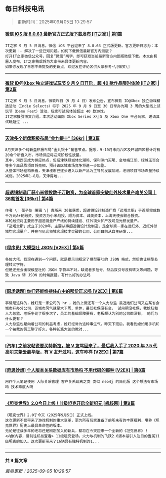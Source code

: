 ## 每日科技电讯

> 更新时间：2025年09月05日 10:29:57

#### [微信 iOS 版 8.0.63 最新官方正式版下载发布 [IT之家] | 第1篇](https://www.ithome.com/0/880/591.htm)

	IT之家 9 月 5 日消息，微信 iOS 平台迎来了 8.0.63 正式版更新。官方更新日志为：本次更新：- 解决了一些已知问题。如何下载微信最新官方内测版？
	打开IT之家微信公众号，回复“微信”两字，即可获取当前最新官方内部版微信下载。本文由机器人发布，IT之家稍后将为大家带来具体更新内容。
	如果你发现了日志中未提及的更新点，欢迎发在评论区供大家参考~\[微笑\]

---



#### [微软 ID@Xbox 独立游戏试玩节 9 月 9 日开启，超 40 款作品限时体验 [IT之家] | 第2篇](https://www.ithome.com/0/880/590.htm)

	IT之家 9 月 5 日消息，微软昨日（9 月 4 日）发布公告，宣布微软 ID@Xbox 独立游戏精选活动（Indie Selects）将于 2025 年 9 月 9 日至 30 日举办为期 3 周的大型线上试玩节（Demo Fest）活动，玩家可试玩体验超过 40 款游戏。
	IT之家援引博文介绍，本次活动面向 Xbox Series X\|S 及 Xbox One 平台玩家，邀请其试玩超过 ...

---



#### [天津多个新盘积极布局“金九银十” [36kr] | 第3篇](https://36kr.com/p/3453205730334086?f=rss)

	8月天津多个纯新盘积极布局“金九银十”销售节点。据悉，9-10月市内六区及环城四区预计将有20余个新盘入市，市场供应将迎来阶段性放量。
	其中，河西区成为供应热点，包括津铁绿城体北潮鸣、保利津门天珺、金地梅江印、绿城玉百合等多个高品质项目将亮相，预计该区域市场竞争将进一步加剧。
	从整体市场结构来看，天津楼市已逐步进入以新产品为主导的发展阶段，老旧项目市场声量持续减弱。2025年1-8月，天津房地...

---



#### [超透镜制造厂获小米领投数千万融资，为全球首家突破红外技术量产难关公司｜36氪首发 [36kr] | 第4篇](https://36kr.com/p/3453207894005380?f=rss)

	作者 \| 张子怡 编辑 \| 袁斯来 36氪获悉，超透镜设计制造厂商「迈塔兰斯」于近期完成数千万元A+轮融资，投资方为小米战投、顺为资本、诚美资本，上海天使会联合投资。
	本轮融资将主要用于超透镜量产产线的持续建设、红外镜头扩产及可见光研发量产。
	「迈塔兰斯」成立于2020年，主要从事超透镜设计及制造，是全球第一家在远红外、近红外领域均实现量产，并在可见光领域实现技术突破的公司，公司目前从自主研发...

---



#### [\[程序员\] 大模型吐 JSON [V2EX] | 第5篇](https://www.v2ex.com/t/1157251#reply0)

	各位大佬，我现在遇到一个问题，就是提示词规定了模型要吐的 JSON 格式，然后也让模型处理转义字符。
	但是还是会出现模型吐的 JSON 字符串不对，缺或者多括号，然后双引号没有转义等问题，导致 Java 转 JSON 的时候报错。有什么好的办法吗

---



#### [\[职场话题\] 你们还能维持住心中的那份正义吗 [V2EX] | 第6篇](https://www.v2ex.com/t/1157250#reply0)

	事情是这样的，媳妇是一家公司的 hr ，她的上面还有一个人力总监 最近她们公司又在某省会城市开办分公司，该城市风气就是大下周、单休，最低社保没有金， 试用期没社保，我媳妇和人力总监、老板争论了很多次了，员工的基础保障要有，老板却认为别的公司都没有， 他们为什么要有？
	人力总监也是向着公司的利益考虑，媳妇经常为这种事生气。昨天下班后，我看到媳妇用手机和一个被裁的员工聊了好久，各种长篇大论的教对...

---



#### [\[汽车\] 之前发帖说要买特斯拉，被 V 友骂回来了，最后我入手了 2020 年 7.5 代高尔夫挚爱豪华版，有 V 友开过吗，这车咋样 [V2EX] | 第7篇](https://www.v2ex.com/t/1157247#reply0)

---



#### [\[奇思妙想\] 个人版本关系数据库有市场吗 不用代码的那种 [V2EX] | 第8篇](https://www.v2ex.com/t/1157246#reply0)

	用作个人笔记使用 人际关系管理 客户关系疏离之类 类似 neo4j 的简化版 这个想法有市场吗 技术难度大吗

---



#### [《坦克世界》2.0今日上线！11级坦克开启全新纪元 [机核网] | 第9篇](https://www.gcores.com/articles/204026)

	《坦克世界》2.0于今天（2025年9月5日）正式上线。
	这次更新不仅带来了游戏机制的重大变革，更为所有玩家准备了前所未有的丰厚福利，堪称《坦克世界》历史上最具革命性的版本。
	无论是征战多年的老将还是刚刚加入的新兵，都将在今天迎来一个全新的《坦克世界》！
	<内嵌内容，请前往机核查看> 11级坦克登场，火力与机制的飞跃2.0版本最引人注目的当属11级坦克的加入。这次更新带来了16辆具有独特机制的1...

---




---

**共 9 篇文章**

*最后更新：2025-09-05 10:29:57*
